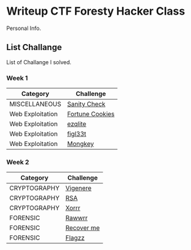 # Writeup CTF Foresty Hacker Class
Personal Info.

## List Challange
List of Challange I solved.

### Week 1
| Category | Challenge |
| --- | --- |
| MISCELLANEOUS    | [Sanity Check](/[Judul%201](https://github.com/qodrizizi/CTF_WRITEUP/blob/9dc6a7e61c91560dd202869ca50a1871315356d9/Sanity_CHECK.md)/)
| Web Exploitation | [Fortune Cookies](/Judul%202/)
| Web Exploitation | [ezqlite](/Judul%203/)
| Web Exploitation | [figl33t](/Judul%204/)
| Web Exploitation | [Mongkey](/Judul%204/)

### Week 2
| Category | Challenge |
| --- | --- |
| CRYPTOGRAPHY | [Vigenere](/Judul%201/)
| CRYPTOGRAPHY | [RSA](/Judul%202/)
| CRYPTOGRAPHY | [Xorrr](/Judul%203/)
| FORENSIC     | [Rawwrr](/Judul%204/)
| FORENSIC     | [Recover me](/Judul%204/)
| FORENSIC     | [Flagzz](/Judul%204/)
